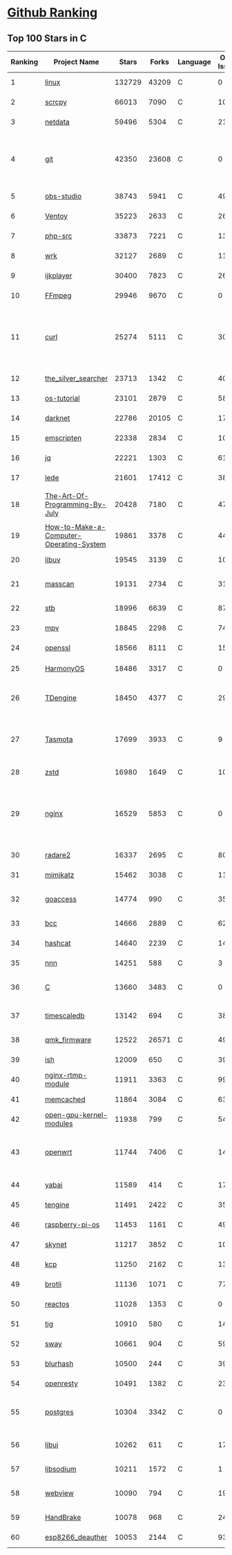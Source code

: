 [Github Ranking](../README.md)
==========

## Top 100 Stars in C

| Ranking | Project Name | Stars | Forks | Language | Open Issues | Description | Last Commit |
| ------- | ------------ | ----- | ----- | -------- | ----------- | ----------- | ----------- |
| 1 | [linux](https://github.com/torvalds/linux) | 132729 | 43209 | C | 0 | Linux kernel source tree | 2022-06-07T00:58:21Z |
| 2 | [scrcpy](https://github.com/Genymobile/scrcpy) | 66013 | 7090 | C | 1011 | Display and control your Android device | 2022-06-02T00:15:55Z |
| 3 | [netdata](https://github.com/netdata/netdata) | 59496 | 5304 | C | 211 | Real-time performance monitoring, done right! https://www.netdata.cloud | 2022-06-07T00:15:34Z |
| 4 | [git](https://github.com/git/git) | 42350 | 23608 | C | 0 | Git Source Code Mirror - This is a publish-only repository but pull requests can be turned into patches to the mailing list via GitGitGadget (https://gitgitgadget.github.io/). Please follow Documentation/SubmittingPatches procedure for any of your improvements. | 2022-06-06T22:44:32Z |
| 5 | [obs-studio](https://github.com/obsproject/obs-studio) | 38743 | 5941 | C | 496 | OBS Studio - Free and open source software for live streaming and screen recording | 2022-06-07T02:20:28Z |
| 6 | [Ventoy](https://github.com/ventoy/Ventoy) | 35223 | 2633 | C | 265 | A new bootable USB solution. | 2022-06-05T03:32:23Z |
| 7 | [php-src](https://github.com/php/php-src) | 33873 | 7221 | C | 136 | The PHP Interpreter | 2022-06-07T02:47:14Z |
| 8 | [wrk](https://github.com/wg/wrk) | 32127 | 2689 | C | 113 | Modern HTTP benchmarking tool | 2022-05-03T07:53:42Z |
| 9 | [ijkplayer](https://github.com/bilibili/ijkplayer) | 30400 | 7823 | C | 2682 | Android/iOS video player based on FFmpeg n3.4, with MediaCodec, VideoToolbox support. | 2022-01-22T10:06:28Z |
| 10 | [FFmpeg](https://github.com/FFmpeg/FFmpeg) | 29946 | 9670 | C | 0 | Mirror of https://git.ffmpeg.org/ffmpeg.git | 2022-06-07T03:00:33Z |
| 11 | [curl](https://github.com/curl/curl) | 25274 | 5111 | C | 30 | A command line tool and library for transferring data with URL syntax, supporting DICT, FILE, FTP, FTPS, GOPHER, GOPHERS, HTTP, HTTPS, IMAP, IMAPS, LDAP, LDAPS, MQTT, POP3, POP3S, RTMP, RTMPS, RTSP, SCP, SFTP, SMB, SMBS, SMTP, SMTPS, TELNET and TFTP. libcurl offers a myriad of powerful features | 2022-06-07T00:12:11Z |
| 12 | [the_silver_searcher](https://github.com/ggreer/the_silver_searcher) | 23713 | 1342 | C | 402 | A code-searching tool similar to ack, but faster. | 2022-04-08T14:55:20Z |
| 13 | [os-tutorial](https://github.com/cfenollosa/os-tutorial) | 23101 | 2879 | C | 58 | How to create an OS from scratch | 2022-04-13T21:18:16Z |
| 14 | [darknet](https://github.com/pjreddie/darknet) | 22786 | 20105 | C | 1757 | Convolutional Neural Networks | 2022-05-16T23:05:06Z |
| 15 | [emscripten](https://github.com/emscripten-core/emscripten) | 22338 | 2834 | C | 1028 | Emscripten: An LLVM-to-WebAssembly Compiler | 2022-06-06T23:36:27Z |
| 16 | [jq](https://github.com/stedolan/jq) | 22221 | 1303 | C | 615 | Command-line JSON processor | 2022-05-31T11:27:17Z |
| 17 | [lede](https://github.com/coolsnowwolf/lede) | 21601 | 17412 | C | 385 | Lean's OpenWrt source | 2022-06-07T02:15:29Z |
| 18 | [The-Art-Of-Programming-By-July](https://github.com/julycoding/The-Art-Of-Programming-By-July) | 20428 | 7180 | C | 47 | 本项目曾冲到全球第一，干货集锦见本页面最底部，另完整精致的纸质版《编程之法：面试和算法心得》已在京东/当当上销售 | 2021-07-03T07:47:32Z |
| 19 | [How-to-Make-a-Computer-Operating-System](https://github.com/SamyPesse/How-to-Make-a-Computer-Operating-System) | 19861 | 3378 | C | 44 | How to Make a Computer Operating System in C++ | 2021-12-16T09:10:55Z |
| 20 | [libuv](https://github.com/libuv/libuv) | 19545 | 3139 | C | 109 | Cross-platform asynchronous I/O | 2022-06-06T16:29:46Z |
| 21 | [masscan](https://github.com/robertdavidgraham/masscan) | 19131 | 2734 | C | 315 | TCP port scanner, spews SYN packets asynchronously, scanning entire Internet in under 5 minutes. | 2022-05-27T09:43:23Z |
| 22 | [stb](https://github.com/nothings/stb) | 18996 | 6639 | C | 87 | stb single-file public domain libraries for C/C++ | 2022-05-28T22:00:59Z |
| 23 | [mpv](https://github.com/mpv-player/mpv) | 18845 | 2298 | C | 742 | 🎥 Command line video player | 2022-06-06T20:31:29Z |
| 24 | [openssl](https://github.com/openssl/openssl) | 18566 | 8111 | C | 1505 | TLS/SSL and crypto library | 2022-06-06T19:23:49Z |
| 25 | [HarmonyOS](https://github.com/Awesome-HarmonyOS/HarmonyOS) | 18486 | 3317 | C | 0 | A curated list of awesome things related to HarmonyOS. 华为鸿蒙操作系统。 | 2022-05-27T02:46:08Z |
| 26 | [TDengine](https://github.com/taosdata/TDengine) | 18450 | 4377 | C | 295 | An open-source time-series database with high-performance, scalability and SQL support. It can be widely used in IoT, Connected Vehicles, DevOps, Energy, Finance and other fields. | 2022-06-07T02:57:52Z |
| 27 | [Tasmota](https://github.com/arendst/Tasmota) | 17699 | 3933 | C | 9 | Alternative firmware for ESP8266 with easy configuration using webUI, OTA updates, automation using timers or rules, expandability and entirely local control over MQTT, HTTP, Serial or KNX. Full documentation at | 2022-06-06T19:35:47Z |
| 28 | [zstd](https://github.com/facebook/zstd) | 16980 | 1649 | C | 107 | Zstandard - Fast real-time compression algorithm | 2022-06-06T23:07:20Z |
| 29 | [nginx](https://github.com/nginx/nginx) | 16529 | 5853 | C | 0 | An official read-only mirror of http://hg.nginx.org/nginx/ which is updated hourly. Pull requests on GitHub cannot be accepted and will be automatically closed. The proper way to submit changes to nginx is via the nginx development mailing list, see http://nginx.org/en/docs/contributing_changes.html | 2022-05-30T22:34:23Z |
| 30 | [radare2](https://github.com/radareorg/radare2) | 16337 | 2695 | C | 805 | UNIX-like reverse engineering framework and command-line toolset | 2022-06-06T22:12:42Z |
| 31 | [mimikatz](https://github.com/gentilkiwi/mimikatz) | 15462 | 3038 | C | 114 | A little tool to play with Windows security | 2022-06-04T14:03:17Z |
| 32 | [goaccess](https://github.com/allinurl/goaccess) | 14774 | 990 | C | 350 | GoAccess is a real-time web log analyzer and interactive viewer that runs in a terminal in *nix systems or through your browser. | 2022-06-01T03:55:35Z |
| 33 | [bcc](https://github.com/iovisor/bcc) | 14666 | 2889 | C | 629 | BCC - Tools for BPF-based Linux IO analysis, networking, monitoring, and more | 2022-06-03T17:07:18Z |
| 34 | [hashcat](https://github.com/hashcat/hashcat) | 14640 | 2239 | C | 148 | World's fastest and most advanced password recovery utility | 2022-06-07T00:41:10Z |
| 35 | [nnn](https://github.com/jarun/nnn) | 14251 | 588 | C | 3 | n³ The unorthodox terminal file manager | 2022-06-06T08:33:49Z |
| 36 | [C](https://github.com/TheAlgorithms/C) | 13660 | 3483 | C | 0 | Collection of various algorithms in mathematics, machine learning, computer science, physics, etc implemented in C for educational purposes. | 2022-05-29T13:34:44Z |
| 37 | [timescaledb](https://github.com/timescale/timescaledb) | 13142 | 694 | C | 389 | An open-source time-series SQL database optimized for fast ingest and complex queries.  Packaged as a PostgreSQL extension. | 2022-06-06T14:02:34Z |
| 38 | [qmk_firmware](https://github.com/qmk/qmk_firmware) | 12522 | 26571 | C | 495 | Open-source keyboard firmware for Atmel AVR and Arm USB families | 2022-06-07T01:26:13Z |
| 39 | [ish](https://github.com/ish-app/ish) | 12009 | 650 | C | 393 | Linux shell for iOS | 2022-06-05T06:14:52Z |
| 40 | [nginx-rtmp-module](https://github.com/arut/nginx-rtmp-module) | 11911 | 3363 | C | 991 | NGINX-based Media Streaming Server | 2022-03-16T09:16:43Z |
| 41 | [memcached](https://github.com/memcached/memcached) | 11864 | 3084 | C | 63 | memcached development tree | 2022-06-01T06:30:59Z |
| 42 | [open-gpu-kernel-modules](https://github.com/NVIDIA/open-gpu-kernel-modules) | 11938 | 799 | C | 54 | NVIDIA Linux open GPU kernel module source | 2022-06-05T04:36:47Z |
| 43 | [openwrt](https://github.com/openwrt/openwrt) | 11744 | 7406 | C | 1480 | This repository is a mirror of https://git.openwrt.org/openwrt/openwrt.git It is for reference only and is not active for check-ins.  We will continue to accept Pull Requests here. They will be merged via staging trees then into openwrt.git. | 2022-06-06T22:51:44Z |
| 44 | [yabai](https://github.com/koekeishiya/yabai) | 11589 | 414 | C | 174 | A tiling window manager for macOS based on binary space partitioning | 2022-06-03T15:59:25Z |
| 45 | [tengine](https://github.com/alibaba/tengine) | 11491 | 2422 | C | 355 | A distribution of Nginx with some advanced features | 2022-05-12T09:57:41Z |
| 46 | [raspberry-pi-os](https://github.com/s-matyukevich/raspberry-pi-os) | 11453 | 1161 | C | 49 | Learning operating system development using Linux kernel and Raspberry Pi | 2022-02-16T17:29:18Z |
| 47 | [skynet](https://github.com/cloudwu/skynet) | 11217 | 3852 | C | 10 | A lightweight online game framework | 2022-05-30T15:18:08Z |
| 48 | [kcp](https://github.com/skywind3000/kcp) | 11250 | 2162 | C | 139 | :zap: KCP - A Fast and Reliable ARQ Protocol | 2022-05-02T14:52:23Z |
| 49 | [brotli](https://github.com/google/brotli) | 11136 | 1071 | C | 77 | Brotli compression format | 2022-05-24T13:03:52Z |
| 50 | [reactos](https://github.com/reactos/reactos) | 11028 | 1353 | C | 0 | A free Windows-compatible Operating System | 2022-06-06T18:55:23Z |
| 51 | [tig](https://github.com/jonas/tig) | 10910 | 580 | C | 144 | Text-mode interface for git | 2022-06-05T12:31:34Z |
| 52 | [sway](https://github.com/swaywm/sway) | 10661 | 904 | C | 596 | i3-compatible Wayland compositor | 2022-06-06T18:50:09Z |
| 53 | [blurhash](https://github.com/woltapp/blurhash) | 10500 | 244 | C | 39 | A very compact representation of a placeholder for an image. | 2022-06-01T03:29:56Z |
| 54 | [openresty](https://github.com/openresty/openresty) | 10491 | 1382 | C | 231 | High Performance Web Platform Based on Nginx and LuaJIT | 2022-05-16T20:31:38Z |
| 55 | [postgres](https://github.com/postgres/postgres) | 10304 | 3342 | C | 0 | Mirror of the official PostgreSQL GIT repository. Note that this is just a *mirror* - we don't work with pull requests on github. To contribute, please see https://wiki.postgresql.org/wiki/Submitting_a_Patch | 2022-06-06T15:27:14Z |
| 56 | [libui](https://github.com/andlabs/libui) | 10262 | 611 | C | 174 | Simple and portable (but not inflexible) GUI library in C that uses the native GUI technologies of each platform it supports. | 2021-12-20T07:21:10Z |
| 57 | [libsodium](https://github.com/jedisct1/libsodium) | 10211 | 1572 | C | 1 | A modern, portable, easy to use crypto library. | 2022-06-05T12:31:54Z |
| 58 | [webview](https://github.com/webview/webview) | 10090 | 794 | C | 197 | Tiny cross-platform webview library for C/C++/Golang. Uses WebKit (Gtk/Cocoa) and Edge (Windows) | 2022-06-06T22:56:11Z |
| 59 | [HandBrake](https://github.com/HandBrake/HandBrake) | 10078 | 968 | C | 249 | HandBrake's main development repository  | 2022-06-05T16:21:55Z |
| 60 | [esp8266_deauther](https://github.com/SpacehuhnTech/esp8266_deauther) | 10053 | 2144 | C | 93 | Affordable WiFi hacking platform for testing and learning | 2022-05-17T06:37:04Z |

